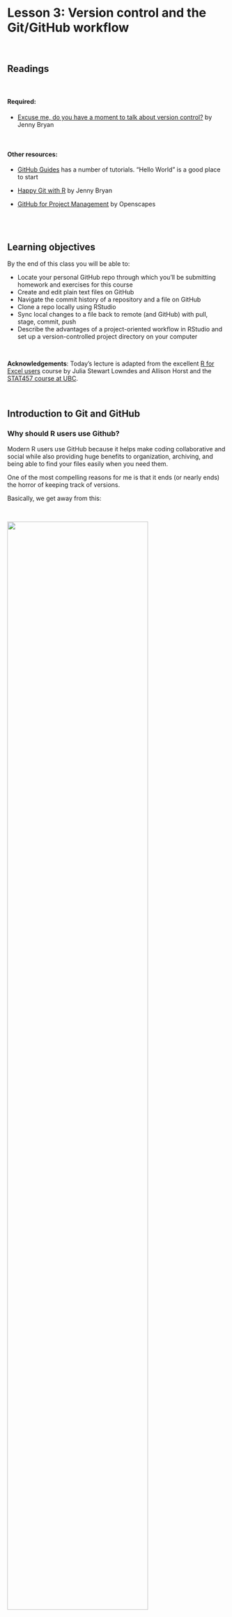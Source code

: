 Lesson 3: Version control and the Git/GitHub workflow
================

<br>

## Readings

<br>

#### Required:

  - [Excuse me, do you have a moment to talk about version
    control?](https://peerj.com/preprints/3159/) by Jenny Bryan

<br>

#### Other resources:

  - [GitHub Guides](https://guides.github.com/) has a number of
    tutorials. “Hello World” is a good place to start

  - [Happy Git with R](https://happygitwithr.com/) by Jenny Bryan

  - [GitHub for Project
    Management](https://openscapes.github.io/series/github-issues.html)
    by Openscapes

<br> <br>

## Learning objectives

By the end of this class you will be able to:

  - Locate your personal GitHub repo through which you’ll be submitting
    homework and exercises for this course
  - Create and edit plain text files on GitHub
  - Navigate the commit history of a repository and a file on GitHub
  - Clone a repo locally using RStudio
  - Sync local changes to a file back to remote (and GitHub) with pull,
    stage, commit, push
  - Describe the advantages of a project-oriented workflow in RStudio
    and set up a version-controlled project directory on your computer

<br>

**Acknowledgements**: Today’s lecture is adapted from the excellent [R
for Excel users](https://rstudio-conf-2020.github.io/r-for-excel/)
course by Julia Stewart Lowndes and Allison Horst and the [STAT457
course at
UBC](https://stat545guidebook.netlify.com/the-version-control-workflow.html).

<br>

## Introduction to Git and GitHub

### Why should R users use Github?

Modern R users use GitHub because it helps make coding collaborative and
social while also providing huge benefits to organization, archiving,
and being able to find your files easily when you need them.

One of the most compelling reasons for me is that it ends (or nearly
ends) the horror of keeping track of versions.

Basically, we get away from this:

<br>

<img src="../img/MessySaves.png" width="80%" /> <br>

This is a nightmare not only because I have NO idea which is truly the
version we used in that analysis we need to update, but because it is
going to take a lot of detective work to see what actually changed
between each file. Also, it is very sad to think about the amount of
time everyone involved is spending on bookkeeping: is everyone
downloading an attachment, dragging it to wherever they organize this on
their own computers, and then renaming everything? Hours and hours of
all of our lives.

But then there is GitHub.

In GitHub, in this example you will likely only see a single file, which
is the most recent version. GitHub’s job is to track who made any
changes and when (so no need to save a copy with your name or date at
the end), and it also requires that you write something human-readable
that will be a breadcrumb for you in the future. It is also designed to
be easy to compare versions, and you can easily revert to previous
versions.

GitHub also supercharges you as a collaborator. First and foremost with
Future You, but also sets you up to collaborate with Future Us\!

GitHub, especially in combination with RStudio, is also game-changing
for publishing and distributing. You can — and we will — publish and
share files openly on the internet.

### What is Github? And Git?

OK so what is GitHub? And Git?

  - **Git** is a program that you install on your computer: it is
    version control software that tracks changes to your files over
    time.

  - **Github** is an website that is essentially a social media platform
    for your git-versioned files. GitHub stores all your versioned files
    as an archive, but also as allows you to interact with other
    people’s files and has management tools for the social side of
    software projects. It has many nice features to be able visualize
    differences between
    [images](https://help.github.com/articles/rendering-and-diffing-images/),
    [rendering](https://help.github.com/articles/mapping-geojson-files-on-github/)
    &
    [diffing](https://github.com/blog/1772-diffable-more-customizable-maps)
    map data files, [render text data
    files](https://help.github.com/articles/rendering-csv-and-tsv-data/),
    and [track changes in
    text](https://help.github.com/articles/rendering-differences-in-prose-documents/).

Github was developed for software development, so much of the
functionality and terminology that is exciting for professional
programmers (e.g., branches and pull requests) isn’t necessarily the
right place for us as new R users to get started.

So we will be learning and practicing GitHub’s features and terminology
on a “need to know basis” as we start managing our projects with GitHub.

### Account types

GitHub allows for cloud storage, like Google Drive and Dropbox do. But
there’s a bit more structure than just storing files under your account:

  - Repositories (aka “repos”): All files must be organized into
    repositories. Think of these as self-contained projects. These can
    either be public or private.

  - User Accounts vs. Organization Accounts (aka “Org”): All
    repositories belong to an account:

  - A user account is the account you just made, and typically holds
    repositories related to your own work.

  - An Organization account can be owned by multiple people, and
    typically holds repositories relevant to a group (like
    `therkildsen-class`).

Examples:

  - The [ggplot2 repo](https://github.com/tidyverse/ggplot2), within its
    corresponding `tidyverse Org`
  - Our [class website](https://github.com/nt246/NTRES6940-data-science)
    within Nina’s user account `nt246`

### Say hello to your course repo on GitHub

We have created a GitHub Classroom organization for the class. To access
you personal course repo through which you will be submitting your
assignments and communicating with us, click
[here](https://classroom.github.com/a/SA7QIA7g) and select your name
from the list (or just click continue if you don’t see your name there).

Once you land on your repo page, notice that it is hosted within our
course organizational account `therkildsen-class`, not your personal
account (see the path in the top left corner). To make this repo also
show up on your personal account page, click the “Star” bottom on the
top right of the page. Now if you click on the profile information in
the very top right corner, and select the “Your profile” option, you’ll
be taken to your personal account page. Under the “Stars” category, your
course repo should show up (it should be named something like
`therkildsen-class / ntres-6940-YOUR_USER_NAME`). Click on the repo name
to return to your course repo.

## Navigating GitHub

### Make a new file on your course repo

#### Together:

  - Click on the “Create New File” button on your repository’s home
    page.
  - Call it `navigating_github.md`
  - Leave it blank, and commit (“save”) the file by clicking on green
    “commit new file” button at the bottom of the page.
  - Together: Add the URL for our [course
    homepage](https://github.com/nt246/NTRES6940-data-science) to your
    `navigating_github.md` file (click on the pen button to edit),
    together with some commentary
  - Commit the changes

#### Your turn:

  - Now add the URL’s (with commentary) to
    
      - your personal class repo
      - your user account page

  - Commit the changes

  - Now create a new subdirectory for course notes (remember to not use
    spaces in names, so you can call it something like course-notes)

If you can’t figure out how to do that, you’re not the first to wonder.
Let’s [ask the
internet](https://github.com/KirstieJane/STEMMRoleModels/wiki/Creating-new-folders-in-GitHub-repository-via-the-browser)

### Exploring the commit history of a repo

We’ll go through this together.

GitHub uses a program called git to keep track of the project’s history.

Users make “commits” to form a commit history

  - git only tracks the changes associated with a commit, so it doesn’t
    need to take a snapshot of all your files each time.
  - The actual changes are called a diff.

Demostration:

  - View commit history of the [course website
    repo](https://github.com/nt246/NTRES6940-data-science) by clicking
    on the “commits” button on the repo home page.
  - View a recent diff by clicking on the button with the SHA or hash
    code (something like `6c0a5f1`).
  - This is also useful for collaborators to see exactly what you
    changed.
  - View the repository from a while back with the \<\> button.
  - View the history of a file by clicking on the file, then clicking
    “History”.

### Why version control?

  - Don’t fret removing stuff
  - Leave a breadcrumb trail for troubleshooting
  - “Undo” and navigate a previous state
  - Helps you define your work

<br>

## Interfacing with GitHub from our local computers using RStudio

We should all have set up git on our local computers by now and have it
connected to RStudio. If you don’t, follow the instructions
[here](https://github.com/nt246/NTRES6940-data-science/blob/master/lecture_notes/lesson2-rmarkdown-github.md#configure-github)

## Clone your repository using RStudio

We have all identified our course repo on GitHub, i.e. in the cloud.
Now, let’s get it established locally on our computers: that is called
“cloning”.

Let’s clone this repo to our local computer using RStudio. Unlike
downloading, cloning keeps all the version control and user information
bundled with the files.

### Copy the repo address

First, copy the web address of the repository you want to clone. We will
use HTTPS.

> **Aside**: HTTPS is default, but you could alternatively set up with
> SSH. This is more advanced than we will get into here, but allows
> 2-factor authentication. See [Happy Git with
> R](https://happygitwithr.com/credential-caching.html#special-consideration-re-two-factor-authentication)
> for more information. <br>

<img src="../img/gh_repo_clone1.png" width="100%" />

<br>

### RStudio: New Project

Now go back to RStudio, and click on New Project. There are a few
different ways; you could also go to File \> New Project…, or click the
little green + with the R box in the top left. also in the File menu).

<br>

<img src="../img/new_project1.png" width="80%" />

<br>

### Select Version Control

<br>

<img src="../img/new_project2.png" width="80%" />

<br>

### Select Git

Since we are using git.

<br>

<img src="../img/new_project3.png" width="80%" />

<br>

### Paste the repo address

Paste the repo address (which is still in your clipboard) into in the
“Repository URL” field. The “Project directory name” should autofill;
if it does not press *tab*, or type it in. It is best practice to keep
the “Project directory name” THE SAME as the repository name.

When cloned, this repository is going to become a folder on your
computer.

At this point you can save this repo anywhere. There are different
schools of thought but we think it is useful to create a high-level
folder where you will keep your github repos to keep them organized. We
call ours `github` and keep it in our root folder (`~/github`), and so
that is what we will demonstrate here — you are welcome to do the same.
Press “Browse…” to navigate to a folder and you have the option of
creating a new folder.

Finally, click Create Project.

<br>

<img src="../img/new_project4.png" width="80%" />

<br>

### Admire your local repo

If everything went well, the repository will show up in RStudio\!

<br>

<img src="../img/new_project5.png" width="100%" />

<br>

The repository is also saved to the location you specified, and you can
navigate to it as you normally would in Finder or Windows Explorer:

<br>

<img src="../img/new_project6.png" width="80%" />

<br>

Hooray\!

### Inspect your local repo

Let’s notice a few things:

First, our working directory is set to `~/github/r-workshop`, and
`r-workshop` is also named in the top right hand corner.

Second, we have a Git tab in the top right pane\! Let’s click on it.

<br>

<img src="../img/new_project5_annotated.png" width="80%" />

<br>

Our Git tab has 2 items:

  - .gitignore file
  - .Rproj file

These have been added to our repo by RStudio — we can also see them in
the File pane in the bottom right of RStudio. These are helper files
that RStudio has added to streamline our workflow with GitHub and R. We
will talk about these a bit more soon. One thing to note about these
files is that they begin with a period (`.`) which means they are hidden
files: they show up in the Files pane of RStudio but won’t show up in
your Finder or Windows Explorer.

Going back to the Git tab, both these files have little yellow icons
with question marks `?`. This is GitHub’s way of saying: “I am
responsible for tracking everything that happens in this repo, but I’m
not sure what is going on with these files yet. Do you want me to track
them too?”

We will handle this in a moment; first let’s look at the README.md file.

### Edit your README file

Let’s also open up the README.md. This is a Markdown file, which is the
same language we just learned with R Markdown. It’s like an R Markdown
file without the abilities to run R code.

We will edit the file and illustrate how GitHub tracks files that have
been modified (to complement seeing how it tracks files that have been
added.

README files are common in programming; they are the first place that
someone will look to see why code exists and how to run it.

In my README, I’ll write:

    This repo is for my analyses at RStudio::conf(2020). 

When I save this, notice how it shows up in my Git tab. It has a blue
“M”: GitHub is already tracking this file, and tracking it
line-by-line, so it knows that something is different: it’s Modified
with an M.

Great. Now let’s sync back to GitHub in 4 steps.

## Sync from RStudio (local) to GitHub (remote)

Syncing to GitHub.com means 4 steps:

1.  Pull
2.  Stage
3.  Commit
4.  Push

<br>

<img src="../img/commit_steps.png" width="100%" />

<br>

We start off this whole process by clicking on the Commit section.

<br>

<img src="../img/commit_circled.png" width="100%" />

<br>

### Pull

We start off by “Pulling” from the remote repository (GitHub.com) to
make sure that our local copy has the most up-to-date information that
is available online. Right now, since we just created the repo and are
the only ones that have permission to work on it, we can be pretty
confident that there isn’t new information available. But we pull
anyways because this is a very safe habit to get into for when you start
collaborating with yourself across computers or others. Best practice is
to pull often: it costs nothing (other than an internet connection).

Pull by clicking the teal Down Arrow. (Notice also how when you
highlight a filename, a preview of the differences displays below).

<br>

<img src="../img/commit_pull.png" width="100%" />

<br>

### Stage

Let’s click the boxes next to each file. This is called “staging a
file”: you are indicating that you want GitHub to track this file, and
that you will be syncing it shortly. Notice:

  - .Rproj and .gitignore files: the question marks turn into an A
    because these are new files that have been added to your repo
    (automatically by RStudio, not by you).
  - README.md file: the M indicates that this was modified (by you)

These are the codes used to describe how the files are changed, (from
the RStudio
[cheatsheet](http://www.rstudio.com/wp-content/uploads/2016/01/rstudio-IDE-cheatsheet.pdf)):

<br>

<img src="../img/commit_codes_added_modified.png" width="30%" />

<br>

### Commit

Committing is different from saving our files (which we still have to
do\! RStudio will indicate a file is unsaved with red text and an
asterix). We commit a single file or a group of files when we are ready
to save a snapshot in time of the progress we’ve made. Maybe this is
after a big part of the analysis was done, or when you’re done working
for the day.

Committing our files is a 2-step process.

First, you write a “commit message”, which is a human-readable note
about what has changed that will accompany GitHub’s non-human-readable
alphanumeric code to track our files. I think of commit messages like
breadcrumbs to my Future Self: how can I use this space to be useful for
me if I’m trying to retrace my steps (and perhaps in a panic?).

Second, you press Commit.

<br>

<img src="../img/commit_message_arrow.png" width="100%" />

<br>

When we have committed successfully, we get a rather
unsuccessful-looking pop-up message. You can read this message as
“Congratulations\! You’ve successfully committed 3 files, 2 of which
are new\!” It is also providing you with that alphanumeric SHA code that
GitHub is using to track these files.

If our attempt was not successful, we will see an Error. Otherwise,
interpret this message as a joyous one.

> Does your pop-up message say “Aborting commit due to empty commit
> message.”? GitHub is really serious about writing human-readable
> commit messages. <br>

<img src="../img/commit_success.png" width="100%" />

<br>

When we close this window there is going to be (in my opinion) a very
subtle indication that we are not done with the syncing
process.

<br>

<img src="../img/commit_branch_ahead_of_origin_master.png" width="100%" />

<br>

We have successfully committed our work as a breadcrumb-message-approved
snapshot in time, but it still only exists locally on our computer. We
can commit without an internet connection; we have not done anything yet
to tell GitHub that we want this pushed to the remote repo at
GitHub.com. So as the last step, we push.

### Push

The last step in the syncing process is to Push\!

<br>

<img src="../img/commit_push.png" width="100%" />

<br>

Awesome\! We’re done here in RStudio for the moment, let’s check out the
remote on GitHub.com.

## Commit history

The files you added should be on github.com.

Notice how the README.md file we created is automatically displayed at
the bottom. Since it is good practice to have a README file that
identifies what code does (i.e. why it exists), GitHub will display a
Markdown file called README nicely formatted.

<br>

<img src="../img/gh_repo_view.png" width="100%" />

<br>

Let’s also explore the commit history. The 2 commits we’ve made (the
first was when we originally initiated the repo from GitHub.com) are
there\!

## Project-oriented workflows

Let’s go back to RStudio and see how we set up well-organized projects
and workflows for our data analyses.

This GitHub repository is now also an RStudio Project (capital P
Project). This just means that RStudio has saved this additional file
with extension `.Rproj` (ours is `r-workshop.Rproj`) to store specific
settings for this project. It’s a bit of technology to help us get into
the good habit of having a project-oriented workflow.

A [project-oriented
workflow](https://rstats.wtf/project-oriented-workflow.html) means that
we are going to organize all of the relevant things we need for our
analyses in the same place. That means that this is the place where we
keep all of our data, code, figures, notes, etc.

R Projects are great for reproducibility, because our self-contained
working directory will be the **first** place R looks for files.

<!---
Why does this matter? It's convenient for us to have everything associated with our analyses close at-hand.  When we work with different files in R (like data or saved graphs) we always need to tell R where things "live" by identifying its file path. If files are scattered across your computer, we would have to keep track of many different filepaths. So using RStudio Projects and having a project-oriented workflow and mindset makes our analysis less brittle and more portable — across people, time, and computers.  
--->

### Working directory

Now that we have our Project, let’s revisit this important question:
where are we? Now we are in our Project. Everything we do will by
default be saved here so we can be nice and organized.

And this is important because if our friend Allison clones this
repository that you just made and saves it in
`Allison/my/projects/way/over/here`, she will still be able to interact
with your files as you are here.

<img src="../img/RStudio_IDE_projdir.png" width="100%" />

## Project-oriented workflows in action (aka our analytical setup)

Let’s get a bit organized. First, let’s create our a new R Markdown file
where we will do our analyses. This will be nice because you can also
write notes to yourself in this document.

### Create a new Rmd file

So let’s do this (again):

File \> New File \> R Markdown … (or click the green plus in the top
left corner).

Let’s set up this file so we can use it for next class. I’m going to
update the header with a new title and add my name, and then I’m going
to delete the rest of the document so that we have a clean start.

> **Efficiency Tip**: I use Shift - Command - Down Arrow to highlight
> text from my cursor to the end of the document

    ---
    title: "Creating graphs in R with `ggplot2`"
    author: "Julie Lowndes"
    date: "01/27/2020"
    output: html_document
    ---
    # Plots with ggplot2
    We are going to make plots in R and it's going to be amazing.

Now, let’s save it. I’m going to call my file `plots-ggplot.Rmd`.

Notice that when we save this file, it pops up in our Git tab. Git knows
that there is something new in our repo.

Let’s also knit this file. And look: Git also sees the knitted .html.

And let’s practice syncing our file to to GitHub: pull, stage, commit,
push

> **Troubleshooting:** What if a file doesn’t show up in the Git tab and
> you expect that it should? Check to make sure you’ve saved the file.
> If the filename is red with an asterix, there have been changes since
> it was saved. Remember to save before syncing to GitHub\! \#\#\#
> Create data and figures folders

Let’s create a few folders to be organized. Let’s have one for our the
raw data, and one for the figures we will output. We can do this in
RStudio, in the bottom right pane Files pane by clicking the New Folder
button:

  - folder called “data”
  - folder called “figures”

We can press the refresh button in the top-right of this pane (next to
the “More” button) to have these show up in alphabetical order.

Now let’s go to our Finder or Windows Explorer: our new folders are
there as well\!

### Output formats for RMarkdown

After pushing, the rendered html of `plots-ggplot` file should show up
in our GitHub repo after we push it. But how does it look? GitHub just
displays the raw html text file, not the nice-looking rendered version
we’ll see in a browser.

The nicely formatted files you see on GitHub (e.g. typical README pages)
are markdown files (.md in contrast to .Rmd). Fortunately, RMarkdown can
output to this format, along with several others including pdf and word
documents. We can change the output format by changing the settings in
the YAML header of our RMarkdown document. We can change to GitHub
flavored markdown by doing one of the following:

  - When creating your RMarkdown file, click “From template”, and then
    select “GitHub Document
(Markdown)”

![](https://camo.githubusercontent.com/a10832533c888e1af7f9a110dfb635e507951151/687474703a2f2f6161726f6e626167676574742e636f6d2f696d616765732f66726f6d5f74656d706c6174652e706e67)

  - At the top of an RMarkdown file, manually edit the output of the
    GitHub document using the following syntax

<!-- end list -->

    ---
    title: "Title"
    output: 
      github_document: 
        toc: true
    ---

Note: `toc: true` is optional, but it can automatically set up a table
of content for you.

You can find much more information about RMarkdown output formats
[here](https://r4ds.had.co.nz/r-markdown-formats.html). For most of our
work in this course, we will want to use the github\_document output
type because this displays nicely on the GitHub website.

### Move files to data folder

Now let’s try adding a file to our local RStudio project folder so we
can push it to GitHub. One of the data files you will need for your next
problem sets are located
[here](https://raw.githubusercontent.com/nt246/NTRES6940-data-science/master/datasets/EconomistData.csv).
Save this file (using File -\> Save Page As in your internet browser)
into the ‘data’ subfolder of your R project.

Now let’s go back to RStudio. We can click on the data folder in the
Files tab and now see this new file.

The data folder also shows up in your Git tab. But the figures folder
does not. That is because GitHub cannot track an empty folder, it can
only track files within a folder.

Let’s sync the data file (we will be able to sync the figures folder
after we’ve generated some plots in our next class). We can stage
multiple files at once by typing Command - A and clicking “Stage” (or
using the space bar). To Sync: pull - stage - commit - push\!

### Activity

Edit your README either directly on GitHub or in RStudio and practice
syncing (pull, stage, commit, push). For example,

  - Indicate whether you’re taking the course for credit
  - Add a fun fact about yourself
  - Add another line of text

Explore your Commit History, and discuss with your neighbor.

## Committing - how often? Tracking changes in your files

Whenever you make changes to the files in Github, you will walk through
the Pull -\> Stage -\> Commit -\> Push steps.

I tend to do this every time I finish a task (basically when I start
getting nervous that I will lose my work). Once something is committed,
it is very difficult to lose it.

## Issues

Let’s go back to our repo on GitHub.com, and talk about Issues.

Issues “track ideas, enhancements, tasks, or bugs for work on GitHub.” -
[GitHub help article](https://help.github.com/en/articles/about-issues).

You can create an issue for a topic, track progress, others ask
questions, provide links and updates, close issue when completed.

In a public repo, anyone with a username can create and comment on
issues. In a private repo, only users with permission can create and
comment on issues, or see them at all.

GitHub search is awesome – will search code and issues\!

### Issues in the wild\!

Here are some examples of “traditional” and “less traditional” Issues:

Bug reports, code, feature, & help requests:
[ggplot2](https://github.com/tidyverse/ggplot2/issues)

<br>

<img src="../img/issues_ggplot2.png" width="100%" />

<br>

Project submissions and progress tracking:
[MozillaFestival](https://github.com/MozillaFestival/mozfest-program-2018/issues)

<br>

<img src="../img/issues_MozillaFestival.png" width="100%" />

<br>

Private conversations and archiving: [OHI Fellows
(private)](https://github.com/OHI-Science/globalfellows-issues/issues/)

<br>

<img src="../img/issues_globalfellows.png" width="100%" />

<br>

### END **GitHub** session\!
